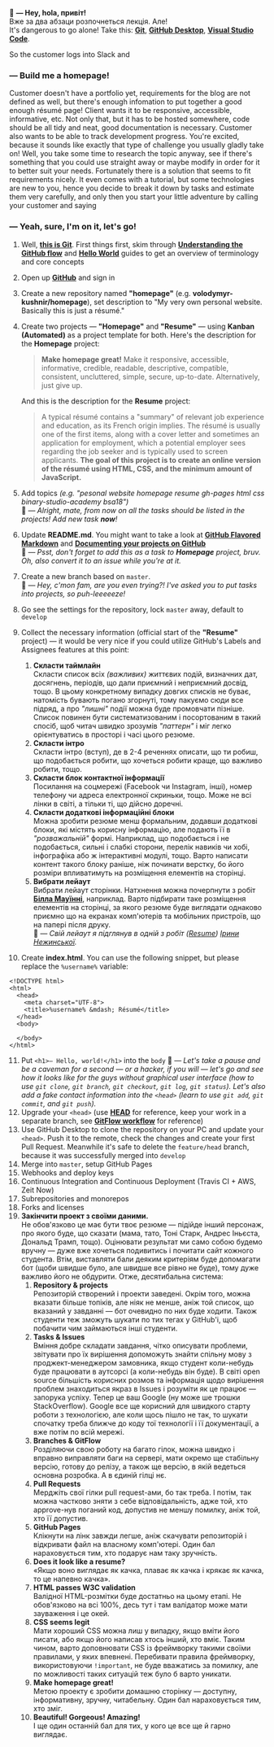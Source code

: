 <div class="bubble">
  📢 <strong>― Hey, hola, привіт!</strong><br />Вже за два абзаци розпочнеться лекція. Але!<br />It's dangerous to go alone! Take this: <a href="https://git-scm.com/"><strong>Git</strong></a>, <a href="https://desktop.github.com/"><strong>GitHub Desktop</strong></a>, <a href="https://code.visualstudio.com/"><strong>Visual Studio Code</strong></a>.
</div>
<div style="clear: both;"></div>

So the customer logs into Slack and 

### ― Build me a homepage!

Customer doesn't have a portfolio yet, requirements for the blog are not defined as well, but there's enough infomation to put together a good enough résumé page! Client wants it to be responsive, accessible, informative, etc. Not only that, but it has to be hosted somewhere, code should be all tidy and neat, good documentation is necessary. Customer also wants to be able to track development progress. You're excited, because it sounds like exactly that type of challenge you usually gladly take on! Well, you take some time to research the topic anyway, see if there's something that you could use straight away or maybe modify in order for it to better suit your needs. Fortunately there is a solution that seems to fit requirements nicely. It even comes with a tutorial, but some technologies are new to you, hence you decide to break it down by tasks and estimate them very carefully, and only then you start your little adventure by calling your customer and saying

### ― Yeah, sure, I'm on it, let's go!

1. Well, [**this is Git**](https://xkcd.com/1597/). First things first, skim through [**Understanding the GitHub flow**](https://guides.github.com/introduction/flow/) and [**Hello World**](https://guides.github.com/activities/hello-world/) guides to get an overview of terminology and core concepts
2. Open up [**GitHub**](https://github.com/) and sign in
3. Create a new repository named **"homepage"** (e.g. **volodymyr-kushnir/homepage**), set description to "My very own personal website. Basically this is just a résumé."
4. Create two projects — **"Homepage"** and **"Resume"** ― using **Kanban (Automated)** as a project template for both. Here's the description for the **Homepage** project:
   > **Make homepage great!** Make it responsive, accessible, informative, credible, readable, descriptive, compatible, consistent, uncluttered, simple, secure, up-to-date. Alternatively, just give up.

   And this is the description for the **Resume** project:

   > A typical résumé contains a "summary" of relevant job experience and education, as its French origin implies. The résumé is usually one of the first items, along with a cover letter and sometimes an application for employment, which a potential employer sees regarding the job seeker and is typically used to screen applicants. **The goal of this project is to create an online version of the résumé using HTML, CSS, and the minimum amount of JavaScript.**
5. Add topics _(e.g. "pesonal website homepage resume gh-pages html css binary-studio-academy bsa18")_  
   📢 _― Alright, mate, from now on all the tasks should be listed in the projects! Add new task **now**!_
6. Update **README.md**. You might want to take a look at [**GitHub Flavored Markdown**](https://guides.github.com/features/mastering-markdown/) and [**Documenting your projects on GitHub**](https://guides.github.com/features/wikis/)  
   📢 _― Psst, don't forget to add this as a task to **Homepage** project, bruv. Oh, also convert it to an issue while you're at it._
7. Create a new branch based on `master`.  
   📢 _— Hey, c'mon fam, are you even trying?! I've asked you to put tasks into projects, so puh-leeeeeze!_
8. Go see the settings for the repository, lock `master` away, default to `develop`
9. Collect the necessary information (official start of the **"Resume"** project) — it would be very nice if you could utilize GitHub's Labels and Assignees features at this point:
   1. **Скласти таймлайн**  
   Скласти список всіх _(важливих)_ життєвих подій, визначних дат, досягнень, періодів, що дали приємний і неприємний досвід, тощо. В цьому конкретному випадку довгих списків не буває, натомість бувають погано згорнуті, тому пакуємо сюди все підряд, а про _"лишні"_ події можна буде промовчати пізніше. Список повинен бути систематизованим і посортованим в такий спосіб, щоб читач швидко зрозумів _"паттерн"_ і міг легко орієнтуватись в просторі і часі цього резюме.
   2. **Скласти інтро**  
   Скласти інтро (вступ), де в 2-4 реченнях описати, що ти робиш, що подобається робити, що хочеться робити краще, що важливо робити, тощо.
   3. **Скласти блок контактної інформації**  
   Посилання на соцмережі (Facebook чи Instagram, інші), номер телефону чи адреса електронної скриньки, тощо. Може не всі лінки в світі, а тільки ті, що дійсно доречні.
   4. **Скласти додаткові інформаційні блоки**  
   Можна зробити резюме менш формальним, додавши додаткові блоки, які містять корисну інформацію, але подають її в _"розважальній"_ формі. Наприклад, що подобається і не подобається, сильні і слабкі сторони, перелік навиків чи хобі, інфографіка або ж інтерактивні модулі, тощо. Варто написати контент такого блоку раніше, ніж починати верстку, бо його розміри впливатимуть на розміщення елементів на сторінці.
   5. **Вибрати лейаут**  
   Вибрати лейаут сторінки. Натхнення можна почерпнути з робіт [**Білла Мауїнні**](https://dribbble.com/bilmaw), наприклад. Варто підбирати таке розміщення елементів на сторінці, за якого резюме буде виглядати однаково приємно що на екранах комп'ютерів та мобільних пристроїв, що на папері після друку.  
   📢 _― Свій лейаут я підглянув в одній з робіт ([Resume](https://dribbble.com/shots/1828130-Resume)) [Ірини Нежинської](http://www.nezhynska.com/)._
10. Create **index.html**. You can use the following snippet, but please replace the `%username%` variable:
```
<!DOCTYPE html>
<html>
  <head>
    <meta charset="UTF-8">
    <title>%username% &mdash; Résumé</title>
  </head>
  <body>
  
  </body>
</html>
```
11. Put `<h1>— Hello, world!</h1>` into the `body`
📢 _― Let's take a pause and be a caveman for a second — or a hacker, if you will — let's go and see how it looks like for the guys without graphical user interface (how to use `git clone`, `git branch`, `git checkout`, `git log`, `git status`). Let's also add a fake contact information into the `<head>` (learn to use `git add`, `git commit`, and `git push`)._
12. Upgrade your `<head>` (use [**HEAD**](https://github.com/joshbuchea/HEAD) for reference, keep your work in a separate branch, see [**GitFlow workflow**](https://www.atlassian.com/git/tutorials/comparing-workflows/gitflow-workflow) for reference)
13. Use GitHub Desktop to clone the repository on your PC and update your `<head>`. Push it to the remote, check the changes and create your first Pull Request. Meanwhile it's safe to delete the `feature/head` branch, because it was successfully merged into `develop`
14. Merge into `master`, setup GitHub Pages
15. Webhooks and deploy keys
16. Continuous Integration and Continuous Deployment (Travis CI + AWS, Zeit Now)
17. Subrepositories and monorepos
18. Forks and licenses
19. **Закінчити проект з своїми даними.**  
Не обов'язково це має бути твоє резюме — підійде інший персонаж, про якого буде, що сказати (мама, тато, Тоні Старк, Андрес Іньєста, Дональд Трамп, тощо). Оцінювати результат ми само собою будемо вручну — дуже вже хочеться подивитись і почитати сайт кожного студента. Втім, виставляти бали деяким критеріям буде допомагати бот (щоби швидше було, але швидше все рівно не буде), тому дуже важливо його не обдурити. Отже, десятибальна система:
    1. **Repository & projects**  
    Репозиторій створений і проекти заведені. Окрім того, можна вказати більше топіків, але ніяк не менше, аніж той список, що вказаний у завданні — бот очевидно по них буде ходити. Також студенти теж зможуть шукати по тих тегах у GitHub'і, щоб побачити чим займаються інші студенти.
    2. **Tasks & Issues**  
    Вміння добре складати завдання, чітко описувати проблеми, звітувати про їх вирішення допоможуть знайти спільну мову з проджект-менеджером замовника, якщо студент коли-небудь буде працювати в аутсорсі (а коли-небудь він буде). В світі open source більшість корисних розмов та інформація щодо вирішення проблем знаходиться якраз в Issues і розуміти як це працює — запорука успіху. Тепер це ваш Google (ну може ше трошки StackOverflow). Google все ще корисний для швидкого старту роботи з технологією, але коли щось пішло не так, то шукати спочатку треба ближче до коду тої технології і її документації, а вже потім по всій мережі.
    3. **Branches & GitFlow**  
    Розділяючи свою роботу на багато гілок, можна швидко і вправно виправляти баги на сервері, мати окремо ще стабільну версію, готову до релізу, а також ще версію, в якій ведеться основна розробка. А в єдиній гілці нє.
    4. **Pull Requests**  
    Мерджіть свої гілки pull request-ами, бо так треба. І потім, так можна частково зняти з себе відповідальність, адже той, хто approve-нув поганий код, допустив не меншу помилку, аніж той, хто її допустив.
    5. **GitHub Pages**  
    Клікнути на лінк завжди легше, аніж скачувати репозиторій і відкривати файл на власному комп'ютері. Один бал нараховується тим, хто подарує нам таку зручність.
    6. **Does it look like a resume?**  
    «Якщо воно виглядає як качка, плаває як качка і крякає як качка, то це напевно качка».
    7. **HTML passes W3C validation**  
    Валідної HTML-розмітки буде достатньо на цьому етапі. Не обов'язково на всі 100%, десь тут і там валідатор може мати зауваження і це окей.
    8. **CSS seems legit**  
    Мати хороший CSS можна лиш у випадку, якщо вміти його писати, або якщо його написав хтось інший, хто вміє. Таким чином, варто доповнювати CSS із фреймворку такими своїми правилами, у яких впевнені. Перебивати правила фреймворку, використовуючи `!important`, не буде вважатись за помилку, але по можливості таких ситуацій теж було б варто уникати.
    9. **Make homepage great!**  
    Метою проекту є зробити домашню сторінку — доступну, інформативну, зручну, читабельну. Один бал нараховується тим, хто зміг.
    10. **Beautiful! Gorgeous! Amazing!**  
    І ще один останній бал для тих, у кого це все ще й гарно виглядає.